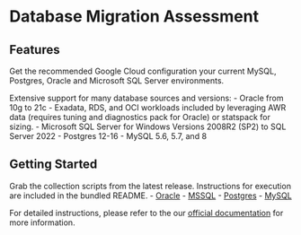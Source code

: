 # Database Migration Assessment

## Features

Get the recommended Google Cloud configuration your current MySQL, Postgres, Oracle and Microsoft SQL Server environments.

Extensive support for many database sources and versions:
    - Oracle from 10g to 21c - Exadata, RDS, and OCI workloads included by leveraging AWR data (requires tuning and diagnostics pack for Oracle) or statspack for sizing.
    - Microsoft SQL Server for Windows Versions 2008R2 (SP2) to SQL Server 2022
    - Postgres 12-16
    - MySQL 5.6, 5.7, and 8

## Getting Started

Grab the collection scripts from the latest release. Instructions for execution are included in the bundled README.
    - [Oracle](https://github.com/GoogleCloudPlatform/database-assessment/releases/latest/download/db-migration-assessment-collection-scripts-oracle.zip)
    - [MSSQL](https://github.com/GoogleCloudPlatform/database-assessment/releases/latest/download/db-migration-assessment-collection-scripts-sqlserver.zip)
    - [Postgres](https://github.com/GoogleCloudPlatform/database-assessment/releases/latest/download/db-migration-assessment-collection-scripts-postgres.zip)
    - [MySQL](https://github.com/GoogleCloudPlatform/database-assessment/releases/latest/download/db-migration-assessment-collection-scripts-mysql.zip)

For detailed instructions, please refer to the our [official documentation](https://googlecloudplatform.github.io/database-assessment/) for more information.

